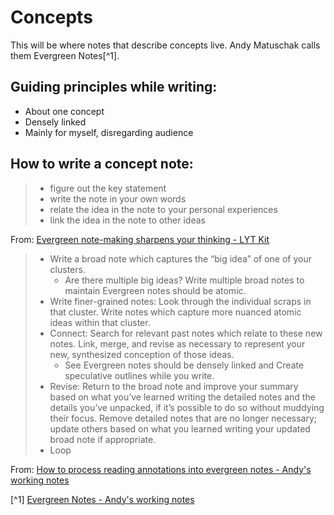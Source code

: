 
# Concepts

This will be where notes that describe concepts live. Andy Matuschak calls them Evergreen Notes[^1].

## Guiding principles while writing:
- About one concept
- Densely linked
- Mainly for myself, disregarding audience

## How to write a concept note:

> - figure out the key statement
> - write the note in your own words
> - relate the idea in the note to your personal experiences
> - link the idea in the note to other ideas

From: [Evergreen note-making sharpens your thinking - LYT Kit](https://notes.linkingyourthinking.com/Umami/Evergreen+note-making+sharpens+your+thinking)

> - Write a broad note which captures the “big idea” of one of your clusters.
>   - Are there multiple big ideas? Write multiple broad notes to maintain Evergreen notes should be atomic.
> - Write finer-grained notes: Look through the individual scraps in that cluster. Write notes which capture more nuanced atomic ideas within that cluster.
> - Connect: Search for relevant past notes which relate to these new notes. Link, merge, and revise as necessary to represent your new, synthesized conception of those ideas.
>   - See Evergreen notes should be densely linked and Create speculative outlines while you write.
> - Revise: Return to the broad note and improve your summary based on what you’ve learned writing the detailed notes and the details you’ve unpacked, if it’s possible to do so without muddying their focus. Remove detailed notes that are no longer necessary; update others based on what you learned writing your updated broad note if appropriate.
> - Loop

From: [How to process reading annotations into evergreen notes - Andy's working notes](https://notes.andymatuschak.org/z2PJ51tCXuPFxnfFVUxxgwjvZ1geu4YnYm7hK)

[^1] [Evergreen Notes - Andy's working notes](https://notes.andymatuschak.org/z4SDCZQeRo4xFEQ8H4qrSqd68ucpgE6LU155C)
